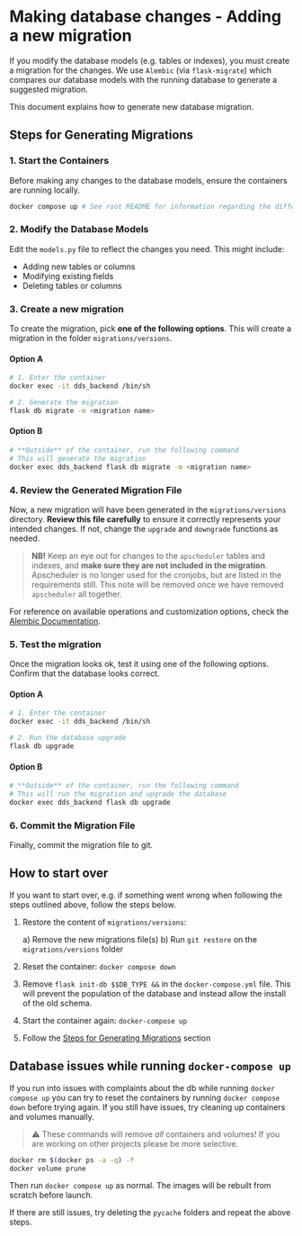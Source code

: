 # Making database changes - Adding a new migration

If you modify the database models (e.g. tables or indexes), you must create a migration for the changes. We use `Alembic` (via `flask-migrate`) which compares our database models with the running database to generate a suggested migration.

This document explains how to generate new database migration. 

## Steps for Generating Migrations

### 1. Start the Containers

Before making any changes to the database models, ensure the containers are running locally.

```bash
docker compose up # See root README for information regarding the different profiles
```

### 2. Modify the Database Models

Edit the `models.py` file to reflect the changes you need. This might include:

- Adding new tables or columns
- Modifying existing fields
- Deleting tables or columns

### 3. Create a new migration 

To create the migration, pick **one of the following options**. This will create a migration in the folder `migrations/versions`.

#### Option A

```bash
# 1. Enter the container
docker exec -it dds_backend /bin/sh

# 2. Generate the migration
flask db migrate -m <migration name>
```

#### Option B

```bash
# **Outside** of the container, run the following command
# This will generate the migration
docker exec dds_backend flask db migrate -m <migration name>
```

### 4. Review the Generated Migration File

Now, a new migration will have been generated in the `migrations/versions` directory. **Review this file carefully** to ensure it correctly represents your intended changes. If not, change the `upgrade` and `downgrade` functions as needed. 
    
> **NB!** Keep an eye out for changes to the `apscheduler` tables and indexes, and **make sure they are not included in the migration**. 
> Apscheduler is no longer used for the cronjobs, but are listed in the requirements still. This note will be removed once we have removed `apscheduler` all together. 

For reference on available operations and customization options, check the [Alembic Documentation](https://alembic.sqlalchemy.org/en/latest/ops.html).


### 5. Test the migration

Once the migration looks ok, test it using one of the following options. Confirm that the database looks correct.

#### Option A

```bash
# 1. Enter the container
docker exec -it dds_backend /bin/sh

# 2. Run the database upgrade
flask db upgrade
``` 

#### Option B

```bash
# **Outside** of the container, run the following command
# This will run the migration and upgrade the database
docker exec dds_backend flask db upgrade
```

### 6. Commit the Migration File

Finally, commit the migration file to git. 


## How to start over

If you want to start over, e.g. if something went wrong when following the steps outlined above, follow the steps below.

1. Restore the content of `migrations/versions`:

    a) Remove the new migrations file(s)
    b) Run `git restore` on the `migrations/versions` folder

2. Reset the container: `docker compose down`
3. Remove `flask init-db $$DB_TYPE &&` in the `docker-compose.yml` file. This will prevent the population of the database and instead allow the install of the old schema. 
4. Start the container again: `docker-compose up`
5. Follow the [Steps for Generating Migrations](#steps-for-generating-migrations) section

## Database issues while running `docker-compose up`

If you run into issues with complaints about the db while running `docker compose up` you can try to reset the containers by running `docker compose down` before trying again. If you still have issues, try cleaning up containers and volumes manually.

> ⚠️ These commands will remove _all_ containers and volumes!
> If you are working on other projects please be more selective.

```bash
docker rm $(docker ps -a -q) -f
docker volume prune
```

Then run `docker compose up` as normal. The images will be rebuilt from scratch before launch.

If there are still issues, try deleting the `pycache` folders and repeat the above steps.
